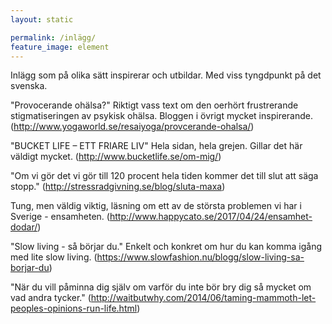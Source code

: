 ```yaml
---
layout: static

permalink: /inlägg/
feature_image: element
---
```


Inlägg som på olika sätt inspirerar och utbildar.
Med viss tyngdpunkt på det svenska.

"Provocerande ohälsa?" Riktigt vass text om den oerhört frustrerande stigmatiseringen av psykisk ohälsa. Bloggen i övrigt mycket inspirerande.
(http://www.yogaworld.se/resaiyoga/provcerande-ohalsa/)

"BUCKET LIFE – ETT FRIARE LIV" Hela sidan, hela grejen. Gillar det här väldigt mycket.
(http://www.bucketlife.se/om-mig/)

"Om vi gör det vi gör till 120 procent hela tiden kommer det till slut att säga stopp."
(http://stressradgivning.se/blog/sluta-maxa)

Tung, men väldig viktig, läsning om ett av de största problemen vi har i Sverige - ensamheten. 
(http://www.happycato.se/2017/04/24/ensamhet-dodar/)


"Slow living - så börjar du." Enkelt och konkret om hur du kan komma igång med lite slow living. 
(https://www.slowfashion.nu/blogg/slow-living-sa-borjar-du)

"När du vill påminna dig själv om varför du inte bör bry dig så mycket om vad andra tycker."
(http://waitbutwhy.com/2014/06/taming-mammoth-let-peoples-opinions-run-life.html)
